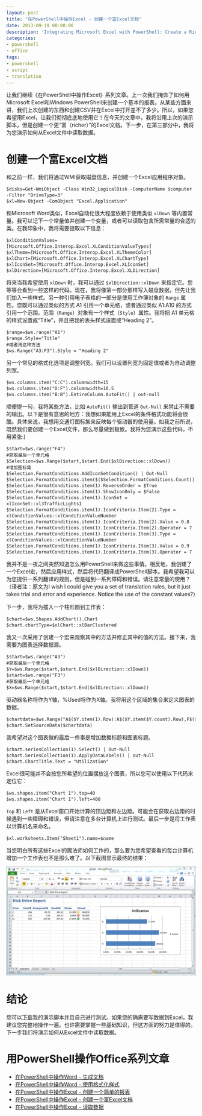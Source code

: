 ```yaml
---
layout: post
title: "在PowerShell中操作Excel - 创建一个富Excel文档"
date: 2013-09-19 00:00:00
description: 'Integrating Microsoft Excel with PowerShell: Create a Rich Excel Doc'
categories:
- powershell
- office
tags:
- powershell
- script
- translation
---
```

让我们继续《在PowerShell中操作Excel》系列文章。上一次我们掩饰了如何用Microsoft Excel和Windows PowerShell来创建一个基本的报表。从某些方面来讲，我们上次创建的东西和创建CSV并在Excel中打开差不了多少。所以，如果您希望用Excel，让我们彻彻底底地使用它！在今天的文章中，我将沿用上次的演示脚本，但是创建一个更“富（richer）”的Excel文档。下一步，在第三部分中，我将为您演示如何从Excel文件中读取数据。
<!--more-->

创建一个富Excel文档
===================

和之前一样，我们将通过WMI获取磁盘信息，并创建一个Excel应用程序对象。

	$disks=Get-WmiObject -Class Win32_LogicalDisk -ComputerName $computer -Filter "DriveType=3"
	$xl=New-Object -ComObject "Excel.Application"

和Microsoft Word类似，Excel自动化很大程度依赖于使用类似 `xlDown` 等内置常量。我可以记下一个常量值并创建一个变量，或者可以读取包含所需常量的合适的类。在我印象中，我将需要提取以下信息：

	$xlConditionValues=[Microsoft.Office.Interop.Excel.XLConditionValueTypes]
	$xlTheme=[Microsoft.Office.Interop.Excel.XLThemeColor]
	$xlChart=[Microsoft.Office.Interop.Excel.XLChartType]
	$xlIconSet=[Microsoft.Office.Interop.Excel.XLIconSet]
	$xlDirection=[Microsoft.Office.Interop.Excel.XLDirection]

将来当我希望使用 `xlDown` 时，我可以通过 `$xlDirection::xlDown` 来指定它。您等等会看到一些这样的代码。现在，我将像第一部分那样写入磁盘数据，但先让我们加入一些样式。另一种引用电子表格的一部分是使用工作簿对象的 `Range` 属性。您既可以通过类似的方式 A1 引用一个单元格，或者通过类似 A1:A10 的方式引用一个范围。范围（`Range`）对象有一个样式（`Style`）属性。我将把 A1 单元格的样式设置成“Title”，并且把我的表头样式设置成“Heading 2”。

	$range=$ws.range("A1")
	$range.Style="Title"
	#或者用这种方法
	$ws.Range("A3:F3").Style = "Heading 2"

另一个常见的格式化选项是调整列宽。我们可以设置列宽为固定值或者为自动调整列宽。

	$ws.columns.item("C:C").columnwidth=15
	$ws.columns.item("D:F").columnwidth=10.5
	$ws.columns.item("B:B").EntireColumn.AutoFit() | out-null

顺便提一句，我将某些方法，比如 `AutoFit()` 输出到管道 `Out-Null` 来禁止不需要的输出。以下是很有意思的地方：我想如果能用上Excel的条件格式功能将会很酷。具体来说，我想用交通灯图标集来反映每个驱动器的使用量。如我之前所说，既然我们要创建一个Excel文件，那么尽量做到极致。我将为您演示这些代码，不用紧张:)

	$start=$ws.range("F4")
	#获取最后一个单元格
	$Selection=$ws.Range($start,$start.End($xlDirection::xlDown))
	#增加图标集
	$Selection.FormatConditions.AddIconSetCondition() | Out-Null
	$Selection.FormatConditions.item($($Selection.FormatConditions.Count)).SetFirstPriority()
	$Selection.FormatConditions.item(1).ReverseOrder = $True
	$Selection.FormatConditions.item(1).ShowIconOnly = $False
	$Selection.FormatConditions.item(1).IconSet = xlIconSet::xl3TrafficLights1
	$Selection.FormatConditions.item(1).IconCriteria.Item(2).Type = xlConditionValues::xlConditionValueNumber
	$Selection.FormatConditions.item(1).IconCriteria.Item(2).Value = 0.8
	$Selection.FormatConditions.item(1).IconCriteria.Item(2).Operator = 7
	$Selection.FormatConditions.item(1).IconCriteria.Item(3).Type = xlConditionValues::xlConditionValueNumber
	$Selection.FormatConditions.item(1).IconCriteria.Item(3).Value = 0.9
	$Selection.FormatConditions.item(1).IconCriteria.Item(3).Operator = 7

我并不是一夜之间突然知道怎么用PowerShell来做这些事情。相反地，我创建了一个Excel宏，然后应用样式，然后将代码翻译成PowerShell脚本。我希望我可以为您提供一系列翻译的规则，但是碰到一系列障碍和错误。请注意常量的使用？
（译者注：原文为I wish I could give you a set of translation rules, but it just takes trial and error and experience. Notice the use of the constant values?）

下一步，我将为插入一个柱形图到工作表：

	$chart=$ws.Shapes.AddChart().Chart
	$chart.chartType=$xlChart::xlBarClustered

我又一次采用了创建一个宏来观察其中的方法并修正其中的值的方法。接下来，我需要为图表选择数据源。

	$start=$ws.range("A3")
	#获取最后一个单元格
	$Y=$ws.Range($start,$start.End($xlDirection::xlDown))
	$start=$ws.range("F3")
	#获取最后一个单元格
	$X=$ws.Range($start,$start.End($xlDirection::xlDown))

驱动器名称将作为Y轴，%Used将作为X轴。我将用这个区域的集合来定义图表的数据。

	$chartdata=$ws.Range("A$($Y.item(1).Row):A$($Y.item($Y.count).Row),F$($X.item(1).Row):F$($X.item($X.count).Row)")
	$chart.SetSourceData($chartdata)

我希望对这个图表做的最后一件事是增加数据标题和图表标题。

	$chart.seriesCollection(1).Select() | Out-Null
	$chart.SeriesCollection(1).ApplyDataLabels() | out-Null
	$chart.ChartTitle.Text = "Utilization"

Excel很可能并不会按您所希望的位置摆放这个图表，所以您可以使用以下代码来定位它：

	$ws.shapes.item("Chart 1").top=40
	$ws.shapes.item("Chart 1").left=400

`Top` 和 `Left` 是从Excel窗口开始计算的顶边距和左边距。可能会在获取右边距的时候遇到一些障碍和错误，但请注意在多台计算机上进行测试。最后一步是将工作表以计算机名来命名。

	$xl.worksheets.Item("Sheet1").name=$name

当您明白所有这些Excel的魔法师如何工作的，那么要为您希望查看的每台计算机增加一个工作表也不是那么难了。以下截图显示最终的结果：

![增强的Excel报表](/img/2013-09-19-integrating-microsoft-excel-with-powershell-create-a-rich-excel-doc-001.png)

结论
====
您可以[下载](/download/New-ExcelDiskSpace2.ps1)我的演示脚本并且自己进行测试。如果您的确需要写数据到Excel，我建议您完整地操作一遍。也许需要掌握一些基础知识，但这方面的努力是值得的。下一步我们将演示如何从Excel文件中读取数据。

用PowerShell操作Office系列文章
============================
* [在PowerShell中操作Word - 生成文档][1]
* [在PowerShell中操作Word - 使用格式化样式][2]
* [在PowerShell中操作Excel - 创建一个简单的报表][3]
* [在PowerShell中操作Excel - 创建一个富Excel文档][4]
* [在PowerShell中操作Excel - 读取数据][5]

[1]: /2013/09/28/integrating-microsoft-word-with-powershell-generate-a-document "在PowerShell中操作Word - 生成文档"
[2]: /2013/09/29/integrating-microsoft-word-with-powershell-format-style-documents "在PowerShell中操作Word - 使用格式化样式"
[3]: /2013/09/19/integrating-microsoft-excel-with-powershell-build-a-basic-report "在PowerShell中操作Excel - 创建一个简单的报表"
[4]: /2013/09/19/integrating-microsoft-excel-with-powershell-create-a-rich-excel-doc "在PowerShell中操作Excel - 创建一个富Excel文档"
[5]: /2013/09/21/integrating-microsoft-excel-with-powershell-reading-data "在PowerShell中操作Excel - 读取数据"
